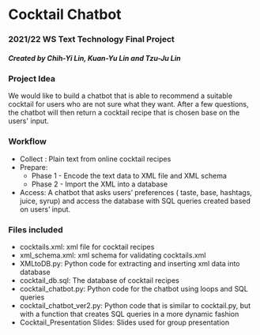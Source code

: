 # Cocktail Chatbot

### 2021/22 WS Text Technology Final Project
##### Created by Chih-Yi Lin, Kuan-Yu Lin and Tzu-Ju Lin

### Project Idea
We would like to build a chatbot that is able to recommend a suitable cocktail for users who are not sure what they want.
After a few questions, the chatbot will then return a cocktail recipe that is chosen base on the users' input.

### Workflow
* Collect : Plain text from online cocktail recipes
* Prepare: 
  * Phase 1 - Encode the text data to XML file and XML schema
  * Phase 2 - Import the XML into a database
* Access: A chatbot that asks users’ preferences ( taste, base, hashtags, juice, syrup) and access the database with SQL queries created based on users’ input.



### Files included
  * cocktails.xml: xml file for cocktail recipes
  * xml_schema.xml: xml schema for validating cocktails.xml
  * XMLtoDB.py: Python code for extracting and inserting xml data into database
  * cocktail_db.sql: The database of cocktail recipes
  * cocktail_chatbot.py: Python code for the chatbot using loops and SQL queries
  * cocktail_chatbot_ver2.py: Python code that is similar to cocktail.py, but with a function that creates SQL queries in a more dynamic fashion
  * Cocktail_Presentation Slides: Slides used for group presentation
